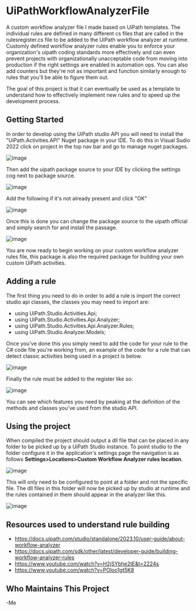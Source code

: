 # UiPathWorkflowAnalyzerFile
A custom workflow analyzer file I made based on UiPath templates. The individual rules are defined in many different cs files that are called in the rulesregister.cs file to be added to the UiPath workflow analyzer at runtime. Customly defined workflow analyzer rules enable you to enforce your organization's uipath coding standards more effectively and can even prevent projects with organizationally unacceptable code from moving into production if the right settings are enabled in automation ops. You can also add counters but they're not as important and function similarly enough to rules that you'll be able to figure them out.

The goal of this project is that it can eventually be used as a template to understand how to effectively implement new rules and to speed up the development process.

## Getting Started
In order to develop using the UiPath studio API you will need to install the "UiPath.Activities.API" Nuget package in your IDE. To do this in Visual Sudio 2022 click on project in the top nav bar and go to manage nuget packages.

![image](https://github.com/user-attachments/assets/50facd80-9f4e-45d5-b4a2-42f13d4d030a)

Then add the uipath package source to your IDE by clicking the settings cog next to package source.

![image](https://github.com/user-attachments/assets/759545d9-7afc-47fc-ad7c-8861c8ace49d)

Add the following if it's not already present and click "OK"

![image](https://github.com/user-attachments/assets/762b5a22-95ae-4fec-ab50-d07094821bc3)

Once this is done you can change the package source to the uipath official and simply search for and install the passage.

![image](https://github.com/user-attachments/assets/66c2b8c8-d9a2-47b1-983e-ab385fa527bf)

You are now ready to begin working on your custom workflow analyzer rules file, this package is also the required package for building your own custom UiPath activities.

## Adding a rule

The first thing you need to do in order to add a rule is import the correct studio api classes, the classes you may need to import are:
  - using UiPath.Studio.Activities.Api;
  - using UiPath.Studio.Activities.Api.Analyzer;
  - using UiPath.Studio.Activities.Api.Analyzer.Rules;
  - using UiPath.Studio.Analyzer.Models;

Once you've done this you simply need to add the code for your rule to the C# code file you're working from, an example of the code for a rule that can detect classic activities being used in a project is below.

![image](https://github.com/user-attachments/assets/7d226d3e-8f9a-47a8-a7ba-1a2f9fb71e4d)

Finally the rule must be added to the register like so:

![image](https://github.com/user-attachments/assets/6dfd79be-4aba-4e75-a99f-a5aebdad06f7)

You can see which features you need by peaking at the definition of the methods and classes you've used from the studio API.

## Using the project

When compiled the project should output a dll file that can be placed in any folder to be picked up by a UiPath Studio instance. To point studio to the folder configure it in the application's settings page the navigation is as follows **Settings>Locations>Custom Workflow Analyzer rules location**.

![image](https://github.com/user-attachments/assets/14d551eb-083d-4b29-8766-258bd1a50e1c)

This will only need to be configured to point at a folder and not the specific file. The dll files in this folder will now be picked up by studio at runtime and the rules contained in them should appear in the analyzer like this.

![image](https://github.com/user-attachments/assets/c31a78a1-e124-4272-9cba-ed911a976513)


## Resources used to understand rule building
- https://docs.uipath.com/studio/standalone/2023.10/user-guide/about-workflow-analyzer
- https://docs.uipath.com/sdk/other/latest/developer-guide/building-workflow-analyzer-rules
- https://www.youtube.com/watch?v=H2jSYbhe2tE&t=2224s
- https://www.youtube.com/watch?v=POloo1gt5K8

## Who Maintains This Project
-Me
